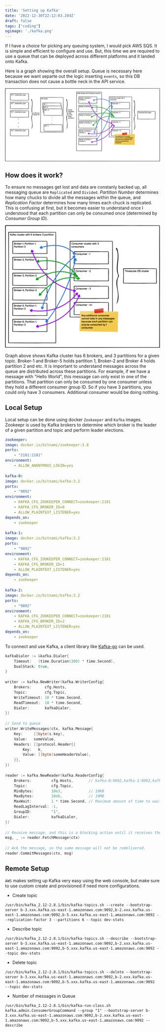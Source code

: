 ```yaml
---
title: 'Setting up Kafka'
date: '2022-12-30T22:12:03.284Z'
draft: false
tags: ["coding"]
ogimage: './kafka.png'
---
```


If I have a choice for picking any queuing system, I would pick AWS SQS. It is simple and efficient to configure and use. But, this time we are required to use a queue that can be deployed across different platforms and it landed onto Kafka. 

Here is a graph showing the overall setup. Queue is necessary here because we want separte out the logic inserting `events`, so this DB transaction does not cause a bottle neck in the API service.

![overall-setup](./b.png)

## How does it work?

To ensure no messages get lost and data are constanly backed up, all messaging queue are `Replicated` and `Divided`. *Partition Number* determines how many chucks to divide all the messages within the queue, and *Replication Factor* determines how many times each chuck is replicated. This is confusing at first, but it becomes easier to understand once I understood that each partition can only be consumed once (determined by *Consumer Group ID*).

![partition](./c.png)

Graph above shows Kafka cluster has 6 brokers, and 3 partitions for a given topic. Broker-1 and Broker-5 holds partition 1, Broker-2 and Broker 4 holds partition 2 and etc. It is important to understand messages across the queue are distributed across these partitions. For example, if we have a message with "Hello World", this message can only exist in one of the partitions. That partition can only be consumed by one consumer unless they hold a different consumer group ID. So if you have 3 partitions, you could only have 3 consumers. Additional consumer would be doing nothing.

## Local Setup

Local setup can be done using docker `Zookeeper` and `Kafka` images. Zookeepr is used by Kafka brokers to determine which broker is the leader of a given partition and topic and perform leader elections.

```yml
zookeeper:
image: docker.io/bitnami/zookeeper:3.8
ports:
    - "2181:2181"
environment:
    - ALLOW_ANONYMOUS_LOGIN=yes

kafka-0:
image: docker.io/bitnami/kafka:3.2
ports:
    - "9092"
environment:
    - KAFKA_CFG_ZOOKEEPER_CONNECT=zookeeper:2181
    - KAFKA_CFG_BROKER_ID=0
    - ALLOW_PLAINTEXT_LISTENER=yes
depends_on:
    - zookeeper

kafka-1:
image: docker.io/bitnami/kafka:3.2
ports:
    - "9092"
environment:
    - KAFKA_CFG_ZOOKEEPER_CONNECT=zookeeper:2181
    - KAFKA_CFG_BROKER_ID=1
    - ALLOW_PLAINTEXT_LISTENER=yes
depends_on:
    - zookeeper

kafka-2:
image: docker.io/bitnami/kafka:3.2
ports:
    - "9092"
environment:
    - KAFKA_CFG_ZOOKEEPER_CONNECT=zookeeper:2181
    - KAFKA_CFG_BROKER_ID=2
    - ALLOW_PLAINTEXT_LISTENER=yes
depends_on:
    - zookeeper
```

To connect and use Kafka, a client library like [Kafka-go](https://github.com/segmentio/kafka-go) can be used. 

```go
kafkaDialer := &kafka.Dialer{
    Timeout:   (time.Duration(300) * time.Second),
    DualStack: true,
}

writer := kafka.NewWriter(kafka.WriterConfig{
    Brokers:      cfg.Hosts,
    Topic:        cfg.Topic,
    WriteTimeout: 10 * time.Second,
    ReadTimeout:  10 * time.Second,
    Dialer:       kafkaDialer,
})

// Send to queue
writer.WriteMessages(ctx, kafka.Message{
    Key:     []byte(s.key),
    Value:   someValue,
    Headers: []protocol.Header{{
        Key:   k,
        Value: []byte(someHeaderValue),
    }},
})

reader := kafka.NewReader(kafka.ReaderConfig{
    Brokers:         cfg.Hosts,       // kafka-0:9092,kafka-1:9092,kafka-2:9092
    Topic:           cfg.Topic,
    MinBytes:        10e3,            // 10KB
    MaxBytes:        10e6,            // 10MB
    MaxWait:         1 * time.Second, // Maximum amount of time to wait for new data to come when fetching batches of messages from kafka.
    ReadLagInterval: -1,
    GroupID:         "1",
    Dialer:          kafkaDialer,
})

// Receive message, and this is a blocking action until it receives the next message
msg, _ := reader.FetchMessage(ctx)

// Ack the message, so the same message will not be redelivered.
reader.CommitMessages(ctx, msg)
```

## Remote Setup

`AWS` makes setting up Kafka very easy using the web console, but make sure to use custom create and provisioned if need more configurations. 

- Create topic

```
/usr/bin/kafka_2.12-2.8.1/bin/kafka-topics.sh --create --bootstrap-server b-3.xxx.kafka.us-east-1.amazonaws.com:9092,b-2.xxx.kafka.us-east-1.amazonaws.com:9092,b-5.xxx.kafka.us-east-1.amazonaws.com:9092 --replication-factor 3 --partitions 6 --topic dev-stats
```

- Describe topic

```
/usr/bin/kafka_2.12-2.8.1/bin/kafka-topics.sh --describe --bootstrap-server b-3.xxx.kafka.us-east-1.amazonaws.com:9092,b-2.xxx.kafka.us-east-1.amazonaws.com:9092,b-5.xxx.kafka.us-east-1.amazonaws.com:9092 --topic dev-stats
```

- Delete topic

```
/usr/bin/kafka_2.12-2.8.1/bin/kafka-topics.sh --delete --bootstrap-server b-3.xxx.kafka.us-east-1.amazonaws.com:9092,b-2.xxx.kafka.us-east-1.amazonaws.com:9092,b-5.xxx.kafka.us-east-1.amazonaws.com:9092  --topic dev-stats
```

- Number of messages in Queue

```
/usr/bin/kafka_2.12-2.8.1/bin/kafka-run-class.sh kafka.admin.ConsumerGroupCommand --group "1" --bootstrap-server b-3.xxx.kafka.us-east-1.amazonaws.com:9092,b-2.xxx.kafka.us-east-1.amazonaws.com:9092,b-5.xxx.kafka.us-east-1.amazonaws.com:9092 --describe
```
